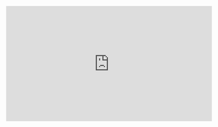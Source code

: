 <iframe width="560" height="315" src="https://www.youtube.com/embed/_ArVh3Cj9rw?start=384" title="YouTube video player" frameborder="0" allow="accelerometer; autoplay; clipboard-write; encrypted-media; gyroscope; picture-in-picture; web-share" allowfullscreen></iframe>